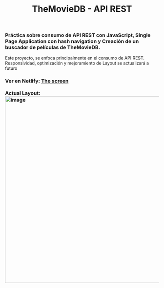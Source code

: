 <div>
   <h1 align="center">TheMovieDB - API REST </h1>
   
<br />
<h3>
Práctica sobre consumo de API REST con JavaScript, Single Page Application con hash navigation y Creación de un buscador de películas de TheMovieDB.
</h3>
Este proyecto, se enfoca principalmente en el consumo de API REST. Responsividad, optimización y mejoramiento de Layout se actualizará a futuro
<h3>
Ver en Netlify: <a href="https://thescreenejmz216.netlify.app/">The screen</a>
</br>
</br>
Actual Layout: 
</br>
<img width="612" alt="image" src="https://user-images.githubusercontent.com/67802793/197603038-ba910b45-97f5-484e-b8b6-c6a9ab3eed9e.png">

